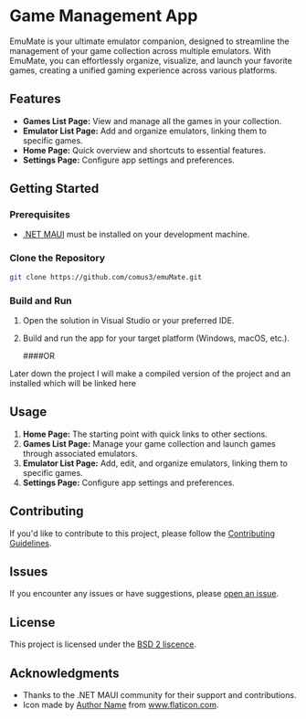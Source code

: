 # Game Management App

EmuMate is your ultimate emulator companion, designed to streamline the management of your game collection across multiple emulators. With EmuMate, you can effortlessly organize, visualize, and launch your favorite games, creating a unified gaming experience across various platforms.

## Features

- **Games List Page:** View and manage all the games in your collection.
- **Emulator List Page:** Add and organize emulators, linking them to specific games.
- **Home Page:** Quick overview and shortcuts to essential features.
- **Settings Page:** Configure app settings and preferences.

## Getting Started

### Prerequisites

- [.NET MAUI](https://dotnet.microsoft.com/apps/maui) must be installed on your development machine.

### Clone the Repository

```bash
git clone https://github.com/comus3/emuMate.git
```

### Build and Run

1. Open the solution in Visual Studio or your preferred IDE.
2. Build and run the app for your target platform (Windows, macOS, etc.).

   ####OR

Later down the project I will make a compiled version of the project and an installed which will be linked here

## Usage

1. **Home Page:** The starting point with quick links to other sections.
2. **Games List Page:** Manage your game collection and launch games through associated emulators.
3. **Emulator List Page:** Add, edit, and organize emulators, linking them to specific games.
4. **Settings Page:** Configure app settings and preferences.

## Contributing

If you'd like to contribute to this project, please follow the [Contributing Guidelines](CONTRIBUTING.md).

## Issues

If you encounter any issues or have suggestions, please [open an issue](https://github.com/comus3/emuMate/issues).

## License

This project is licensed under the [BSD 2 liscence](LICENSE.md).

## Acknowledgments

- Thanks to the .NET MAUI community for their support and contributions.
- Icon made by [Author Name](https://www.flaticon.com/authors/author) from www.flaticon.com.

